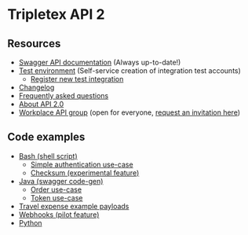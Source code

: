 # Tripletex API 2

## Resources


* [Swagger API documentation](https://tripletex.no/v2-docs/) (Always up-to-date!)
* [Test environment](https://api.tripletex.io) (Self-service creation of integration test accounts)
  * [Register new test integration](https://api.tripletex.io/execute/integrationEnvironment?site=en)
* [Changelog](changelog.md)
* [Frequently asked questions](FAQ.md)
* [About API 2.0](https://www.tripletex.no/tripletex-api-2-0/)
* [Workplace API group](https://work-38068477.facebook.com/groups/573087313026175/) (open for everyone, [request an invitation here](https://fb.me/g/2CQfbFXop/x3dcnW5K))

## Code examples

* [Bash (shell script)](examples/bash)
  * [Simple authentication use-case](examples/bash/authentication/example.sh)
  * [Checksum (experimental feature)](examples/bash/checksum)
* [Java (swagger code-gen)](examples/java-gradle)
  * [Order use-case](examples/java-gradle/order)
  * [Token use-case](examples/java-gradle/token)
* [Travel expense example payloads](examples/json/travelExpense.md)
* [Webhooks (pilot feature)](examples/webhook)
* [Python](examples/python)